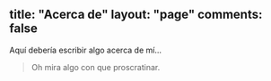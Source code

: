 title: "Acerca de"
layout: "page"
comments: false
---

Aquí debería escribir algo acerca de mí...

> Oh mira algo con que proscratinar.
